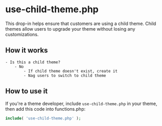 # use-child-theme.php
This drop-in helps ensure that customers are using a child theme. Child themes allow users to upgrade your theme without losing any customizations.

## How it works

```
- Is this a child theme?
    - No
        - If child theme doesn't exist, create it
        - Nag users to switch to child theme
```

## How to use it

If you're a theme developer, include `use-child-theme.php` in your theme, then add this code into functions.php:

```php
include( 'use-child-theme.php' );
```
